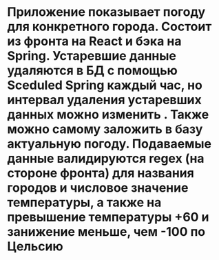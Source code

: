 # Приложение показывает погоду для конкретного города. Состоит из фронта на React и бэка на Spring. Устаревшие данные удаляются в БД с помощью Sceduled Spring каждый час,  но интервал удаления устаревших данных можно изменить . Также можно самому заложить в базу актуальную погоду. Подаваемые данные валидируются regex (на стороне фронта) для названия городов и числовое значение температуры, а также на превышение температуры +60 и занижение меньше, чем -100 по Цельсию
